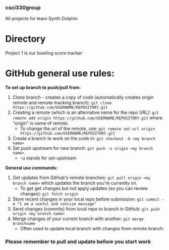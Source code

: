 ### csci330group
All projects for team Synth Dolphin

# Directory
Project 1 is our bowling score tracker

# GitHub general use rules:

  **To set up branch to push/pull from:**
  
  1. Clone branch - creates a copy of code (automatically creates origin remote and remote-tracking branch):
    ```git clone https://github.com/USERNAME/REPOSITORY.git```
  2. Creating a remote (which is an alternative name for the repo URL):
    ```git remote add origin https://github.com/USERNAME/REPOSITORY.git```
  where "origin" is name of remote.
      * To change the url of the remote, use: ```git remote set-url origin https://github.com/USERNAME/REPOSITORY.git```
  3. Create a branch to work on the code in:
    ```git checkout -b <my branch name>```
  4. Set push upstream for new branch:
    ```git push -u origin <my branch name>.```
      * -u stands for set-upstream

**General use commands:**
  
  1. Get updates from GitHub's remote branches:
    ```git pull origin <my branch name>```
    which updates the branch you're currently on.
      * To get get changes but not apply updates (so you can review changes): ```git fetch origin```
  2. Store recent changes in your local repo before submission:
    ```git commit -m "I am a useful and concise message"```
  3. Send changes (commits) from local repo to branch in GitHub:
    ```git push origin <my branch name>```
  4. Merge changes of your current branch with another:
    ```git merge branchname```
      * Often used to update local branch with changes from remote branch.
      
### Please remember to pull and update before you start work
